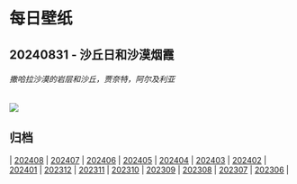 # 每日壁纸

## 20240831 - 沙丘日和沙漠烟霞

###### 撒哈拉沙漠的岩层和沙丘，贾奈特，阿尔及利亚

![](https://www.bing.com/th?id=OHR.DjanetAlgeria_ZH-CN3458706695_UHD.jpg)

## 归档

| [202408](/202408/README.md)
| [202407](/202407/README.md)
| [202406](/202406/README.md)
| [202405](/202405/README.md)
| [202404](/202404/README.md)
| [202403](/202403/README.md)
| [202402](/202402/README.md)
| [202401](/202401/README.md)
| [202312](/202312/README.md)
| [202311](/202311/README.md)
| [202310](/202310/README.md)
| [202309](/202309/README.md)
| [202308](/202308/README.md)
| [202307](/202307/README.md)
| [202306](/202306/README.md)
|